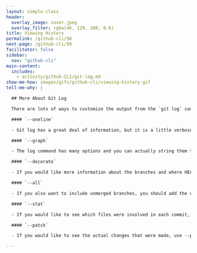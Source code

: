 ```yaml
---
layout: simple-class
header:
  overlay_image: cover.jpeg
  overlay_filter: rgba(46, 129, 200, 0.6)
title: Viewing History
permalink: /github-cli/98
next-page: /github-cli/99
facilitator: false
sidebar:
  nav: "github-cli"
main-content:
  includes:
    - activity/github-CLI/git-log.md
show-me-how: images/gifs/github-cli/viewing-history.gif
tell-me-why: |

  ## More About Git Log

  There are lots of ways to customize the output from the `git log` command. We will just explore a few, but you can find many more on the [git-scm.com](https://git-scm.com/docs/git-log) website.

  #### `--oneline`

  - Git log has a great deal of information, but it is a little verbose. If you would like to see a condensed version, add the --oneline option.

  #### `--graph`

  - The log command has many options and you can actually string them together to create a view that is most helpful for your situation. For example, you can add an ASCII graph of the branch and merge history of our project by adding the option --graph.

  #### `--decorate`

  - If you would like more information about the branches and where HEAD is located, you can add the --decorate option.

  #### `--all`

  - If you also want to include unmerged branches, you should add the option --all.

  #### `--stat`

  - If you would like to see which files were involved in each commit, use the --stat option.

  #### `--patch`

  - If you would like to see the actual changes that were made, use --patch.

---
```

